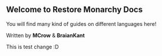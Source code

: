 ## Welcome to Restore Monarchy Docs

You will find many kind of guides on different languages here!

Written by **MCrow** & **BraianKant**

This is test change :D